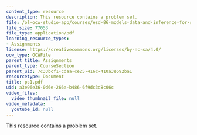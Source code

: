 ```yaml
---
content_type: resource
description: This resource contains a problem set.
file: /ol-ocw-studio-app/courses/esd-86-models-data-and-inference-for-socio-technical-systems-spring-2007/a3e96e360d6e266ab4866f9dc3d8c06c_ps1.pdf
file_size: 77053
file_type: application/pdf
learning_resource_types:
- Assignments
license: https://creativecommons.org/licenses/by-nc-sa/4.0/
ocw_type: OCWFile
parent_title: Assignments
parent_type: CourseSection
parent_uid: 7c33bcf1-cdaa-ce25-416c-410a3e692ba1
resourcetype: Document
title: ps1.pdf
uid: a3e96e36-0d6e-266a-b486-6f9dc3d8c06c
video_files:
  video_thumbnail_file: null
video_metadata:
  youtube_id: null
---
```

This resource contains a problem set.